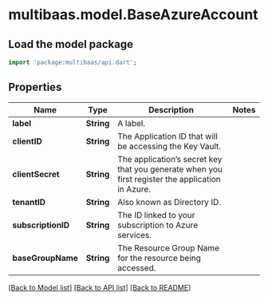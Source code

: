 # multibaas.model.BaseAzureAccount

## Load the model package
```dart
import 'package:multibaas/api.dart';
```

## Properties
Name | Type | Description | Notes
------------ | ------------- | ------------- | -------------
**label** | **String** | A label. | 
**clientID** | **String** | The Application ID that will be accessing the Key Vault. | 
**clientSecret** | **String** | The application’s secret key that you generate when you first register the application in Azure. | 
**tenantID** | **String** | Also known as Directory ID. | 
**subscriptionID** | **String** | The ID linked to your subscription to Azure services. | 
**baseGroupName** | **String** | The Resource Group Name for the resource being accessed. | 

[[Back to Model list]](../README.md#documentation-for-models) [[Back to API list]](../README.md#documentation-for-api-endpoints) [[Back to README]](../README.md)


